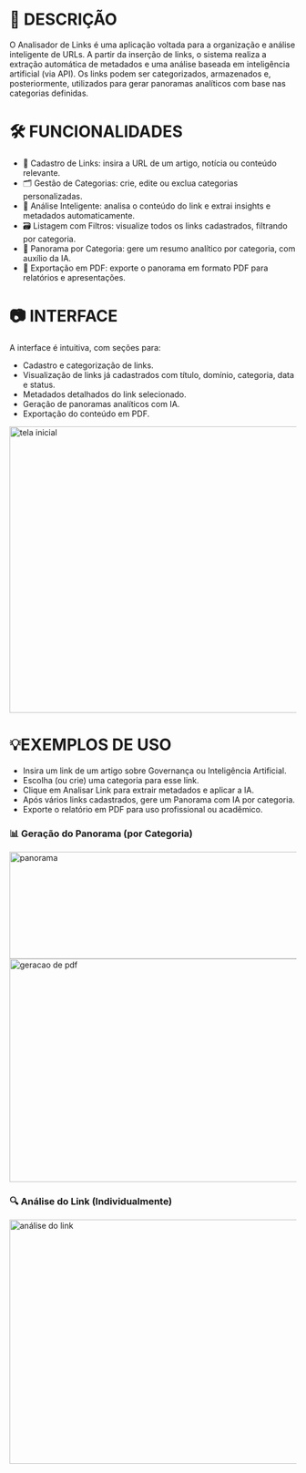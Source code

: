 # 📌 **DESCRIÇÃO**

O Analisador de Links é uma aplicação voltada para a organização e análise inteligente de URLs. A partir da inserção de links, o sistema realiza a extração automática de metadados e uma análise baseada em inteligência artificial (via API). Os links podem ser categorizados, armazenados e, posteriormente, utilizados para gerar panoramas analíticos com base nas categorias definidas.

# 🛠️ **FUNCIONALIDADES**
- 🔗 Cadastro de Links: insira a URL de um artigo, notícia ou conteúdo relevante.
- 🗂️ Gestão de Categorias: crie, edite ou exclua categorias personalizadas.
- 🧠 Análise Inteligente: analisa o conteúdo do link e extrai insights e metadados automaticamente.
- 🗃️ Listagem com Filtros: visualize todos os links cadastrados, filtrando por categoria.
- 🧾 Panorama por Categoria: gere um resumo analítico por categoria, com auxílio da IA.
- 📄 Exportação em PDF: exporte o panorama em formato PDF para relatórios e apresentações.

# 📷 **INTERFACE**
A interface é intuitiva, com seções para:
- Cadastro e categorização de links.
- Visualização de links já cadastrados com título, domínio, categoria, data e status.
- Metadados detalhados do link selecionado.
- Geração de panoramas analíticos com IA.
- Exportação do conteúdo em PDF.
<img width="960" height="503" alt="tela inicial" src="https://github.com/user-attachments/assets/a0e0a33c-44af-4106-9f12-3c89f83de963" />

# 💡**EXEMPLOS DE USO**
- Insira um link de um artigo sobre Governança ou Inteligência Artificial.
- Escolha (ou crie) uma categoria para esse link.
- Clique em Analisar Link para extrair metadados e aplicar a IA.
- Após vários links cadastrados, gere um Panorama com IA por categoria.
- Exporte o relatório em PDF para uso profissional ou acadêmico.

### 📊 Geração do Panorama (por Categoria)
<img width="590" height="188" alt="panorama" src="https://github.com/user-attachments/assets/0dbd4736-9a19-422d-bfdb-2104499f1d5e" />
<img width="666" height="392" alt="geracao de pdf" src="https://github.com/user-attachments/assets/cb250c69-7400-4033-90b5-84063c084ce7" />

### 🔍 Análise do Link (Individualmente)
<img width="577" height="429" alt="análise do link" src="https://github.com/user-attachments/assets/369282d4-4d9d-4ec1-b78a-dcdb2305b962" />



